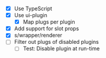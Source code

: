 - [x] Use TypeScript
- [x] Use ui-plugin
  - [x] Map plugs per plugin
- [x] Add support for slot props
- [x] s/wrapper/renderer
- [ ] Filter out plugs of disabled plugins
  - [ ] Test: Disable plugin at run-time
